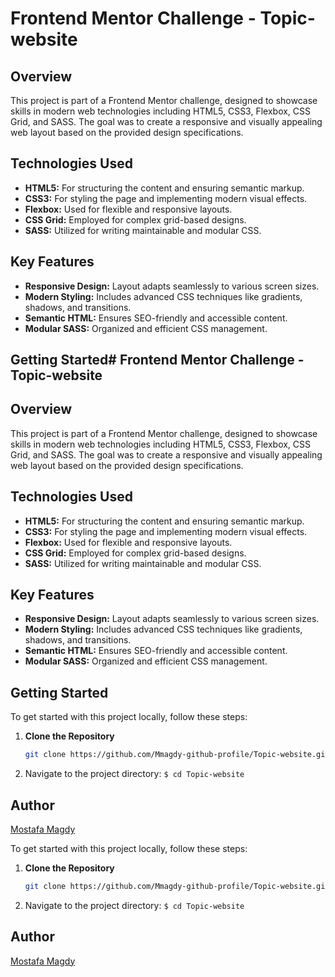 # Frontend Mentor Challenge - Topic-website 

## Overview

This project is part of a Frontend Mentor challenge, designed to showcase skills in modern web technologies including HTML5, CSS3, Flexbox, CSS Grid, and SASS. The goal was to create a responsive and visually appealing web layout based on the provided design specifications.

## Technologies Used

- **HTML5:** For structuring the content and ensuring semantic markup.
- **CSS3:** For styling the page and implementing modern visual effects.
- **Flexbox:** Used for flexible and responsive layouts.
- **CSS Grid:** Employed for complex grid-based designs.
- **SASS:** Utilized for writing maintainable and modular CSS.

## Key Features

- **Responsive Design:** Layout adapts seamlessly to various screen sizes.
- **Modern Styling:** Includes advanced CSS techniques like gradients, shadows, and transitions.
- **Semantic HTML:** Ensures SEO-friendly and accessible content.
- **Modular SASS:** Organized and efficient CSS management.

## Getting Started# Frontend Mentor Challenge - Topic-website 

## Overview

This project is part of a Frontend Mentor challenge, designed to showcase skills in modern web technologies including HTML5, CSS3, Flexbox, CSS Grid, and SASS. The goal was to create a responsive and visually appealing web layout based on the provided design specifications.

## Technologies Used

- **HTML5:** For structuring the content and ensuring semantic markup.
- **CSS3:** For styling the page and implementing modern visual effects.
- **Flexbox:** Used for flexible and responsive layouts.
- **CSS Grid:** Employed for complex grid-based designs.
- **SASS:** Utilized for writing maintainable and modular CSS.

## Key Features

- **Responsive Design:** Layout adapts seamlessly to various screen sizes.
- **Modern Styling:** Includes advanced CSS techniques like gradients, shadows, and transitions.
- **Semantic HTML:** Ensures SEO-friendly and accessible content.
- **Modular SASS:** Organized and efficient CSS management.

## Getting Started

To get started with this project locally, follow these steps:

1. **Clone the Repository**

   ```bash
   git clone https://github.com/Mmagdy-github-profile/Topic-website.git
2. Navigate to the project directory:
``$ cd Topic-website``

## Author
[Mostafa Magdy]("https//:https://github.com/Mmagdy-github-profile/Topic-website")


To get started with this project locally, follow these steps:

1. **Clone the Repository**

   ```bash
   git clone https://github.com/Mmagdy-github-profile/Topic-website.git
2. Navigate to the project directory:
``$ cd Topic-website``

## Author
[Mostafa Magdy]("https//:https://github.com/Mmagdy-github-profile/Topic-website")
